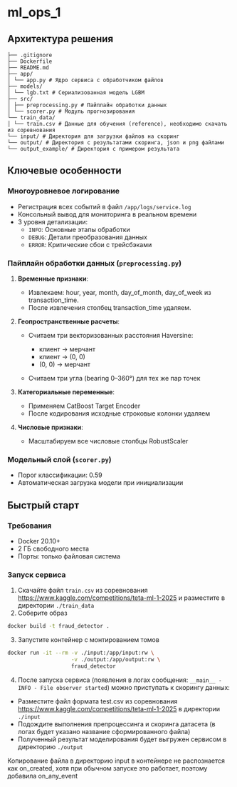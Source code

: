 # ml_ops_1

## Архитектура решения
```
├── .gitignore
├── Dockerfile
├── README.md
├── app/
│ └── app.py # Ядро сервиса с обработчиком файлов
├── models/
│ └── lgb.txt # Сериализованная модель LGBM
├── src/
│ ├── preprocessing.py # Пайплайн обработки данных
│ └── scorer.py # Модуль прогнозирования
└── train_data/
│ └── train.csv # Данные для обучения (reference), необходимо скачать из соревнования
└── input/ # Директория для загрузки файлов на скоринг
└── output/ # Директория с результатами скоринга, json и png файлами
└── output_example/ # Директория с примером результата
```

## Ключевые особенности

### Многоуровневое логирование
- Регистрация всех событий в файл `/app/logs/service.log`
- Консольный вывод для мониторинга в реальном времени
- 3 уровня детализации:
  - `INFO`: Основные этапы обработки
  - `DEBUG`: Детали преобразования данных
  - `ERROR`: Критические сбои с трейсбэками

### Пайплайн обработки данных (`preprocessing.py`)
1. **Временные признаки**:
   - Извлекаем: hour, year, month, day_of_month, day_of_week из transaction_time.
   - После извлечения столбец transaction_time удаляем.
   
2. **Геопространственные расчеты**:
   - Считаем три векторизованных расстояния Haversine:
        - клиент → мерчант
        - клиент → (0, 0)
        - (0, 0) → мерчант

   - Считаем три угла (bearing 0–360°) для тех же пар точек

3. **Категориальные переменные**:
   - Применяем CatBoost Target Encoder
   - После кодирования исходные строковые колонки удаляем

4. **Числовые признаки**:
   - Масштабируем все числовые столбцы RobustScaler

### Модельный слой (`scorer.py`)
- Порог классификации: 0.59
- Автоматическая загрузка модели при инициализации

## Быстрый старт

### Требования
- Docker 20.10+
- 2 ГБ свободного места
- Порты: только файловая система

### Запуск сервиса

1. Скачайте файл `train.csv` из соревнования https://www.kaggle.com/competitions/teta-ml-1-2025 и разместите в директории `./train_data`
2. Соберите образ
```bash
docker build -t fraud_detector .
```
3. Запустите контейнер с монтированием томов
```bash
docker run -it --rm -v ./input:/app/input:rw \
                    -v ./output:/app/output:rw \
                    fraud_detector
```
4. После запуска сервиса (появления в логах сообщения: `__main__ - INFO - File observer started`) можно приступать к скорингу данных:
 - Разместите файл формата test.csv из соревнования https://www.kaggle.com/competitions/teta-ml-1-2025 в директории `./input`
 - Подождите выполнения препроцессинга и скоринга датасета (в логах будет указано название сформированного файла)
 - Полученный результат моделирования будет выгружен сервисом в директорию `./output`


Копирование файла в директорию input в контейнере не распознается как on_created, 
хотя при обычном запуске это работает, поэтому добавила on_any_event
